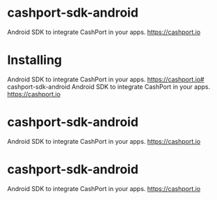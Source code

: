 # cashport-sdk-android
Android SDK to integrate CashPort in your apps. https://cashport.io

# Installing
Android SDK to integrate CashPort in your apps. https://cashport.io# cashport-sdk-android
Android SDK to integrate CashPort in your apps. https://cashport.io

# cashport-sdk-android
Android SDK to integrate CashPort in your apps. https://cashport.io

# cashport-sdk-android
Android SDK to integrate CashPort in your apps. https://cashport.io
